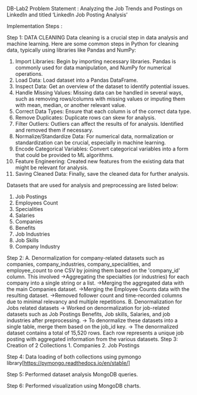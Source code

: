 DB-Lab2
Problem Statement :
Analyzing the Job Trends and Postings on LinkedIn and titled ‘LinkedIn Job Posting Analysis’

Implementation Steps :

Step 1: DATA CLEANING
Data cleaning is a crucial step in data analysis and machine learning. Here are some common steps in Python for cleaning data, typically using libraries like Pandas and NumPy:

1. Import Libraries: Begin by importing necessary libraries. Pandas is commonly used for data manipulation, and NumPy for numerical operations.
2. Load Data: Load dataset into a Pandas DataFrame.
3. Inspect Data: Get an overview of the dataset to identify potential issues.
4. Handle Missing Values: Missing data can be handled in several ways, such as removing rows/columns with missing values or imputing them with mean, median, or another relevant value.
5. Correct Data Types: Ensure that each column is of the correct data type.
6. Remove Duplicates: Duplicate rows can skew for analysis.
7. Filter Outliers: Outliers can affect the results of for analysis. Identified and removed them if necessary.
8. Normalize/Standardize Data: For numerical data, normalization or standardization can be crucial, especially in machine learning.
9. Encode Categorical Variables: Convert categorical variables into a form that could be provided to ML algorithms.
10. Feature Engineering: Created new features from the existing data that might be relevant for analysis.
11. Saving Cleaned Data: Finally, save the cleaned data for further analysis.

Datasets that are used for analysis and preprocessing  are listed below:
1. Job Postings
2. Employees Count
3. Specialities
4. Salaries
5. Companies
6. Benefits
7. Job Industries
8. Job Skills
9. Company Industry

Step 2:
A. Denormalization for company-related datasets such as companies, company_industries, company_specialities, and employee_count to one CSV by joining them based on the 'company_id' column. This involved
        ->Aggregating the specialties (or industries) for each company into a single string or a list.
        ->Merging the aggregated data with the main Companies dataset.
        ->Merging the Employee Counts data with the resulting dataset.
        ->Removed follower count and time-recorded columns due to minimal relevancy and multiple repetitions.
B. Denormalization for Jobs related datasets
        -> Worked on denormalization for job-related datasets such as Job Postings Benefits, Job skills, Salaries, and job industries after preprocessing. 
        -> To denormalize these datasets into a single table, merge them based on the job_id key. 
        -> The denormalized dataset contains a total of 15,520 rows. Each row represents a unique job posting with aggregated information from the various datasets.
Step 3: Creation of 2 Collections 
        1. Companies
        2. Job Postings
        
Step 4: Data loading of both collections using pymongo library[https://pymongo.readthedocs.io/en/stable/]

Step 5: Performed dataset analysis MongoDB queries.

Step 6: Performed visualization using MongoDB charts.
